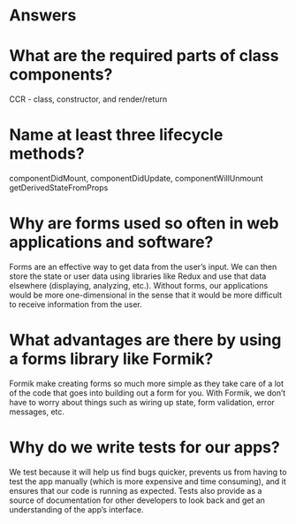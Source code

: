 # Answers

# What are the required parts of class components?
CCR - class, constructor, and render/return 

# Name at least three lifecycle methods?
componentDidMount, componentDidUpdate, componentWillUnmount getDerivedStateFromProps

# Why are forms used so often in web applications and software?
Forms are an effective way to get data from the user’s input. 
We can then store the state or user data using libraries like Redux and use that data elsewhere (displaying, analyzing, etc.). Without forms, our applications would be more one-dimensional in the sense that it would be more difficult to receive information from the user. 

# What advantages are there by using a forms library like Formik?
Formik make creating forms so much more simple as they take care of a lot of the code that goes into building out a form for you. With Formik, we don’t have to worry about things such as wiring up state, form validation, error messages, etc.

# Why do we write tests for our apps?
We test because it will help us find bugs quicker, prevents us from having to test the app manually (which is more expensive and time consuming), and it ensures that our code is running as expected. Tests also provide as a source of documentation for other developers to look back and get an understanding of the app’s interface. 
